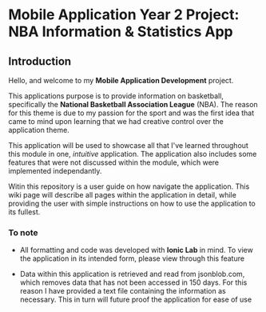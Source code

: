 # Mobile Application Year 2 Project: NBA Information &amp; Statistics App 

## Introduction

Hello, and welcome to my **Mobile Application Development** project. 

This applications purpose is to provide information on basketball, specifically the **National Basketball Association League** (NBA). The reason for this theme is due to my passion for the sport and was the first idea that came to mind upon learning that we had creative control over the application theme.

This application will be used to showcase all that I've learned throughout this module in one, _intuitive_ application. The application also includes some features that were not discussed within the module, which were implemented independantly.

Witin this repository is a user guide on how navigate the application. This wiki page will describe all pages within the application in detail, while providing the user with simple instructions on how to use the application to its fullest.

 ### To note

- All formatting and code was developed with **Ionic Lab** in mind. To view the application in its intended form, please view through this feature

- Data within this application is retrieved and read from jsonblob.com, which removes data that has not been accessed in 150 days. For this reason I have provided a text file containing the information as necessary. This in turn will future proof the application for ease of use
